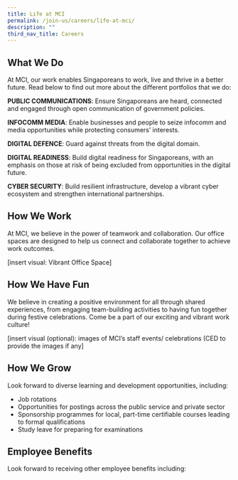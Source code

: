 ```yaml
---
title: Life at MCI
permalink: /join-us/careers/life-at-mci/
description: ""
third_nav_title: Careers
---
```

## What We Do

At MCI, our work enables Singaporeans to work, live and thrive in a better future. Read below to find out more about the different portfolios that we do:

**PUBLIC COMMUNICATIONS**: Ensure Singaporeans are heard, connected and engaged through open communication of government policies.

**INFOCOMM MEDIA**: Enable businesses and people to seize infocomm and media opportunities while protecting consumers’ interests.

**DIGITAL DEFENCE**: Guard against threats from the digital domain.

**DIGITAL READINESS**: Build digital readiness for Singaporeans, with an emphasis on those at risk of being excluded from opportunities in the digital future.

**CYBER SECURITY**: Build resilient infrastructure, develop a vibrant cyber ecosystem and strengthen international partnerships.

## How We Work

At MCI, we believe in the power of teamwork and collaboration. Our office spaces are designed to help us connect and collaborate together to achieve work outcomes.

[insert visual: Vibrant Office Space]

## How We Have Fun 

We believe in creating a positive environment for all through shared experiences, from engaging team-building activities to having fun together during festive celebrations. Come be a part of our exciting and vibrant work culture!&nbsp;

[insert visual (optional): images of MCI’s staff events/ celebrations (CED to provide the images if any]

## How We Grow

Look forward to diverse learning and development opportunities, including:

* Job rotations
* Opportunities for postings across the public service and private sector
* Sponsorship programmes for local, part-time certifiable courses leading to formal qualifications
* Study leave for preparing for examinations

## Employee Benefits

Look forward to receiving other employee benefits including:

